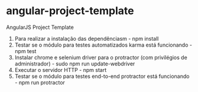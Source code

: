 # angular-project-template
AngularJS Project Template

1. Para realizar a instalação das dependênciasm - npm install
2. Testar se o módulo para testes automatizados karma está funcionando - npm test
3. Instalar chrome e selenium driver para o protractor (com privilégios de administrador) - sudo npm run update-webdriver
4. Executar o servidor HTTP - npm start
5. Testar se o módulo para testes end-to-end protractor está funcionando - npm run protractor
